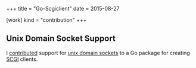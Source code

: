 +++
title = "Go-Scgiclient"
date = 2015-08-27

[work]
kind = "contribution"
+++

## Unix Domain Socket Support

I [contributed][goscgi pr] support for [unix domain sockets] to a Go package for creating [SCGI] clients.

[goscgi pr]: https://github.com/mpl/scgiclient/pull/1
[unix domain sockets]: http://en.wikipedia.org/wiki/Unix_domain_socket
[SCGI]: http://en.wikipedia.org/wiki/Simple_Common_Gateway_Interface
